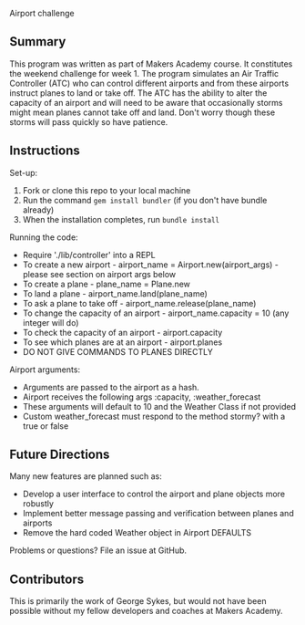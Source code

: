Airport challenge

Summary
-------

This program was written as part of Makers Academy course. It constitutes the weekend challenge for week 1.
The program simulates an Air Traffic Controller (ATC) who can control different airports and from these airports instruct planes to land or take off.
The ATC has the ability to alter the capacity of an airport and will need to be aware that occasionally storms might mean planes cannot take off and land. Don't worry though these storms will pass quickly so have patience.

Instructions
------------

Set-up:

1. Fork or clone this repo to your local machine
2. Run the command `gem install bundler` (if you don't have bundle already)
3. When the installation completes, run `bundle install`

Running the code:

* Require './lib/controller' into a REPL
* To create a new airport - airport_name = Airport.new(airport_args) - please see section on airport args below
* To create a plane - plane_name = Plane.new
* To land a plane - airport_name.land(plane_name)
* To ask a plane to take off - airport_name.release(plane_name)
* To change the capacity of an airport - airport_name.capacity = 10 (any integer will do)
* To check the capacity of an airport - airport.capacity
* To see which planes are at an airport - airport.planes
* DO NOT GIVE COMMANDS TO PLANES DIRECTLY

Airport arguments:

* Arguments are passed to the airport as a hash.
* Airport receives the following args :capacity, :weather_forecast
* These arguments will default to 10 and the Weather Class if not provided
* Custom weather_forecast must respond to the method stormy? with a true or false

Future Directions
-----------------

Many new features are planned such as:

* Develop a user interface to control the airport and plane objects more robustly
* Implement better message passing and verification between planes and airports
* Remove the hard coded Weather object in Airport DEFAULTS

Problems or questions? File an issue at GitHub.

Contributors
------------

This is primarily the work of George Sykes, but would not have been possible without my fellow developers and coaches at Makers Academy.

